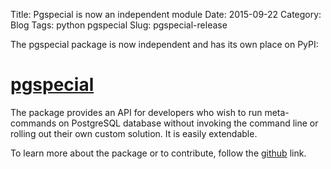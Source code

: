 Title: Pgspecial is now an independent module
Date: 2015-09-22
Category: Blog
Tags: python pgspecial
Slug: pgspecial-release

The pgspecial package is now independent and has its own place on PyPI:
 
# [pgspecial](https://pypi.python.org/pypi/pgspecial)

The package provides an API for developers who wish to run meta-commands on
PostgreSQL database without invoking the command line or rolling out their own
custom solution. It is easily extendable.

To learn more about the package or to contribute, follow the
[github](https://github.com/dbcli/pgspecial) link.
